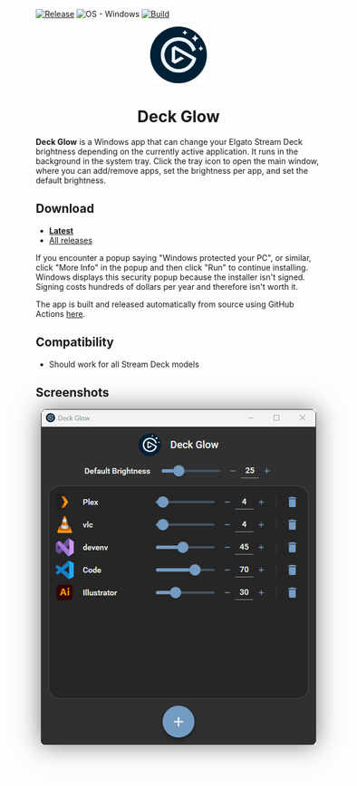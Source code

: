 [![Release](https://img.shields.io/github/release/tombayley/DeckGlow.svg)](https://github.com/tombayley/DeckGlow/releases)
![OS - Windows](https://img.shields.io/badge/OS-Windows-blue?logo=windows&logoColor=white)
[![Build](https://img.shields.io/github/actions/workflow/status/tombayley/DeckGlow/main.yml?branch=master)](https://github.com/tombayley/DeckGlow/actions)

<p align="center">
    <img src="res/app-icon.png" style="width: 100px;" />
</p>

<h1 align="center">Deck Glow</h1>

**Deck Glow** is a Windows app that can change your Elgato Stream Deck brightness depending on the currently active application.
It runs in the background in the system tray. Click the tray icon to open the main window, where you can add/remove apps, set the brightness per app, and set the default brightness.


## Download
- [**Latest**](https://github.com/tombayley/DeckGlow/releases/latest)
- [All releases](https://github.com/tombayley/DeckGlow/releases)


If you encounter a popup saying "Windows protected your PC", or similar, click "More Info" in the popup and then click "Run" to continue installing.
Windows displays this security popup because the installer isn't signed. Signing costs hundreds of dollars per year and therefore isn't worth it.

The app is built and released automatically from source using GitHub Actions [here](.github/workflows/main.yml).


## Compatibility
- Should work for all Stream Deck models


## Screenshots
<p align="center">
    <img align="center" src="res/main-window.png" style="box-shadow: 0 0 40px rgba(0, 0, 0, 0.5);" />
</p>
